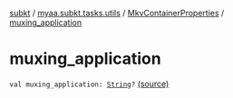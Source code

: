 [subkt](../../index.md) / [myaa.subkt.tasks.utils](../index.md) / [MkvContainerProperties](index.md) / [muxing_application](./muxing_application.md)

# muxing_application

`val muxing_application: `[`String`](https://kotlinlang.org/api/latest/jvm/stdlib/kotlin/-string/index.html)`?` [(source)](https://github.com/Myaamori/SubKt/blob/0.1.9/src/main/kotlin/myaa/subkt/tasks/utils/mkvmerge.kt#L52)